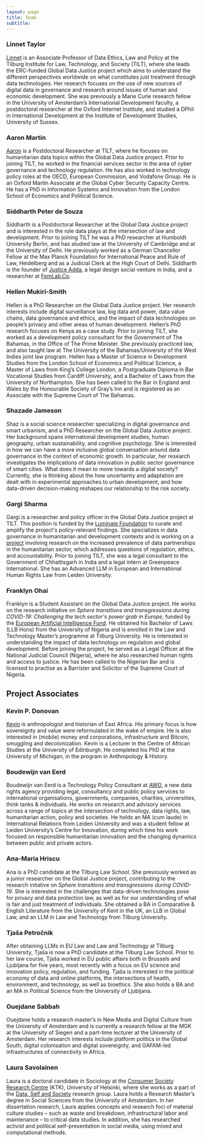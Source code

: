 ```yaml
---
layout: page
title: Team
subtitle:
---
```

### Linnet Taylor

[Linnet](https://linnettaylor.wordpress.com/) is an Associate Professor of Data Ethics, Law and Policy at the Tilburg Institute for Law, Technology, and Society (TILT), where she leads the ERC-funded Global Data Justice project which aims to understand the different perspectives worldwide on what constitutes just treatment through data technologies. Her research focuses on the use of new sources of digital data in governance and research around issues of human and economic development. She was previously a Marie Curie research fellow in the University of Amsterdam’s International Development faculty, a postdoctoral researcher at the Oxford Internet Institute, and studied a DPhil in International Development at the Institute of Development Studies, University of Sussex. 

### Aaron Martin

[Aaron](http://sixfouronea.net/) is a Postdoctoral Researcher at TILT, where he focuses on humanitarian data topics within the Global Data Justice project. Prior to joining TILT, he worked in the financial services sector in the area of cyber governance and technology regulation. He has also worked in technology policy roles at the OECD, European Commission, and Vodafone Group. He is an Oxford Martin Associate at the Global Cyber Security Capacity Centre. He has a PhD in Information Systems and Innovation from the London School of Economics and Political Science.

### Siddharth Peter de Souza

Siddharth is a Postdoctoral Researcher at the Global Data Justice project and is interested in the role data plays at the intersection of law and development. Prior to joining TILT he was a PhD researcher at Humboldt University Berlin, and has studied law at the University of Cambridge and at the University of Delhi. He previously worked as a German Chancellor Fellow at the Max Planck Foundation for International Peace and Rule of Law, Heidelberg and as a Judicial Clerk at the High Court of Delhi. Siddharth is the founder of [Justice Adda](http://www.justiceadda.com/), a legal design social venture in India, and a researcher at [FemLab.Co](https://femlab.co/).

### Hellen Mukiri-Smith

Hellen is a PhD Researcher on the Global Data Justice project. Her research interests include digital surveillance law, big data and power, data value chains, data governance and ethics, and the impact of data technologies on people’s privacy and other areas of human development. Hellen’s PhD research focuses on Kenya as a case study. Prior to joining TILT, she worked as a development policy consultant for the Government of The Bahamas, in the Office of The Prime Minister. She previously practiced law, and also taught law at The University of the Bahamas/University of the West Indies joint law program. Hellen has a Master of Science in Development Studies from the London School of Economics and Political Science, a Master of Laws from King’s College London, a Postgraduate Diploma in Bar Vocational Studies from Cardiff University, and a Bachelor of Laws from the University of Northampton. She has been called to the Bar in England and Wales by the Honourable Society of Gray’s Inn and is registered as an Associate with the Supreme Court of The Bahamas.

### Shazade Jameson

Shaz is a social science researcher specializing in digital governance and smart urbanism, and a PhD Researcher on the Global Data Justice project. Her background spans international development studies, human geography, urban sustainability, and cognitive psychology. She is interested in how we can have a more inclusive global conversation around data governance in the context of economic growth. In particular, her research investigates the implications of data innovation in public sector governance of smart cities. What does it mean to move towards a digital society? Currently, she is thinking about the how uncertainty and adaptation are dealt with in experimental approaches to urban development, and how data-driven decision-making reshapes our relationship to the risk society.

### Gargi Sharma

Gargi is a researcher and policy officer in the Global Data Justice project at TILT. This position is funded by the [Luminate Foundation](https://luminategroup.com/) to curate and amplify the project's policy-relevant findings. She specializes in data governance in humanitarian and development contexts and is working on a [project](https://globaldatajustice.org/humanitariandatapartnerships/) involving research on the increased prevalence of data partnerships in the humanitarian sector, which addresses questions of regulation, ethics, and accountability. Prior to joining TILT, she was a legal consultant to the Government of Chhattisgarh in India and a legal intern at Greenpeace International. She has an Advanced LLM in European and International Human Rights Law from Leiden University.

### Franklyn Ohai

Franklyn is a Student Assistant on the Global Data Justice project. He works on the research initiative on _Sphere transitions and transgressions during COVID-19: Challenging the tech sector's power grab in Europe_, funded by the [European Artificial Intelligence Fund](https://europeanaifund.org/tech-and-covid-19-grant/). He obtained his Bachelor of Laws (LLB Hons) from the University of Nigeria and is enrolled in the Law and Technology Master’s programme at Tilburg University. He is interested in understanding the impact of data technology on regulation and global development. Before joining the project, he served as a Legal Officer at the National Judicial Council (Nigeria), where he also researched human rights and access to justice. He has been called to the Nigerian Bar and is licensed to practise as a Barrister and Solicitor of the Supreme Court of Nigeria.

## Project Associates

### Kevin P. Donovan

[Kevin](http://kevinpdonovan.com) is anthropologist and historian of East Africa. His primary focus is how sovereignty and value were reformulated in the wake of empire. He is also interested in (mobile) money and corporations, infrastructure and Bitcoin, smuggling and decolonization. Kevin is a Lecturer in the Centre of African Studies at the University of Edinburgh. He completed his PhD at the University of Michigan, in the program in Anthropology & History.  

### Boudewijn van Eerd

Boudewijn van Eerd is a Technology Policy Consultant at [AWO](https://www.awo.agency/), a new data rights agency providing legal, consultancy and public policy services to international organisations, governments, companies, charities, universities, think tanks & individuals. He works on research and advisory services across a range of topics at the intersection of technology, data rights, law, humanitarian action, policy and societies. He holds an MA (cum laude) in International Relations from Leiden University and was a student fellow at Leiden University’s Centre for Innovation, during which time his work focused on responsible humanitarian innovation and the changing dynamics between public and private actors.

### Ana-Maria Hriscu

Ana is a PhD candidate at the Tilburg Law School. She previously worked as a junior researcher on the Global Justice project, contributing to the research initative on _Sphere transitions and transgressions during COVID-19_. She is interested in the challenges that data-driven technologies pose for privacy and data protection law, as well as for our understanding of what is fair and just treatment of individuals. She obtained a BA in Comparative & English Literature from the University of Kent in the UK, an LLB in Global Law, and an LLM in Law and Technology from Tilburg University.

### Tjaša Petročnik

After obtaining LLMs in EU Law and Law and Technology at Tilburg University, Tjaša is now a PhD candidate at the Tilburg Law School. Prior to her law course, Tjaša worked in EU public affairs both in Brussels and Ljubljana for five years, most recently with a focus on EU science and innovation policy, regulation, and funding. Tjaša is interested in the political economy of data and online platforms, the intersections of health, environment, and technology, as well as bioethics. She also holds a BA and an MA in Political Science from the University of Ljubljana.

### Ouejdane Sabbah

Ouejdane holds a research master’s in New Media and Digital Culture from the University of Amsterdam and is currently a research fellow at the MGK at the University of Siegen and a part-time lecturer at the University of Amsterdam. Her research interests include platform politics in the Global South, digital colonisation and digital sovereignty, and GAFAM-led infrastructures of connectivity in Africa.

### Laura Savolainen

Laura is a doctoral candidate in Sociology at the [Consumer Society Research Centre](https://www.helsinki.fi/en/researchgroups/centre-for-consumer-society-research) (KTK), University of Helsinki, where she works as a part of the [Data, Self and Society](https://www.helsinki.fi/en/researchgroups/centre-for-consumer-society-research/six-thematic-areas/data-self-and-society) research group. Laura holds a Research Master’s degree in Social Sciences from the University of Amsterdam. In her dissertation research, Laura applies concepts and research foci of material culture studies – such as waste and breakdown, infrastructural labor and maintenance – to critical data studies. In addition, she has researched activist and political self-presentation in social media, using mixed and computational methods.
